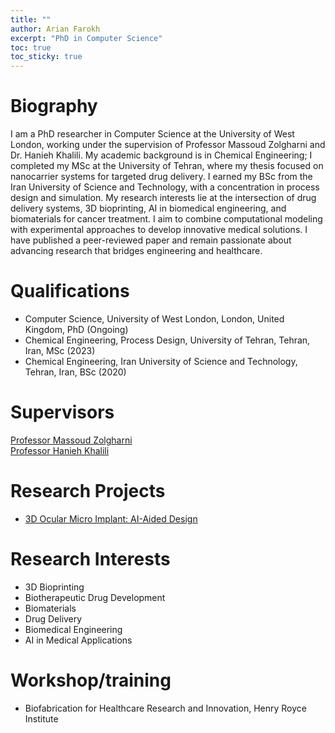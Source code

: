 ```yaml
---
title: ""
author: Arian Farokh
excerpt: "PhD in Computer Science"
toc: true
toc_sticky: true
---
```



# Biography
I am a PhD researcher in Computer Science at the University of West London, working under the supervision of Professor Massoud Zolgharni and Dr. Hanieh Khalili. My academic background is in Chemical Engineering; I completed my MSc at the University of Tehran, where my thesis focused on nanocarrier systems for targeted drug delivery. I earned my BSc from the Iran University of Science and Technology, with a concentration in process design and simulation. My research interests lie at the intersection of drug delivery systems, 3D bioprinting, AI in biomedical engineering, and biomaterials for cancer treatment. I aim to combine computational modeling with experimental approaches to develop innovative medical solutions. I have published a peer-reviewed paper and remain passionate about advancing research that bridges engineering and healthcare.

# Qualifications 
- Computer Science, University of West London, London, United Kingdom, PhD (Ongoing)
- Chemical Engineering, Process Design, University of Tehran, Tehran, Iran, MSc (2023)
- Chemical Engineering, Iran University of Science and Technology, Tehran, Iran, BSc  (2020)

# Supervisors  
[Professor Massoud Zolgharni](https://www.uwl.ac.uk/staff/massoud-zolgharni)<br>
[Professor Hanieh Khalili](https://www.uwl.ac.uk/staff/hanieh-khalili)

# Research Projects

- [3D Ocular Micro Implant: AI-Aided Design](/projects/ocular-implant/)


# Research Interests
- 3D Bioprinting
- Biotherapeutic Drug Development
- Biomaterials
- Drug Delivery
- Biomedical Engineering
- AI in Medical Applications

# Workshop/training
- Biofabrication for Healthcare Research and Innovation, Henry Royce Institute
